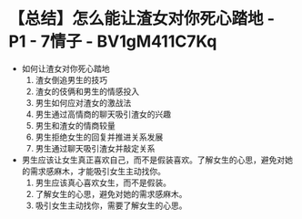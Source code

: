 # 【总结】怎么能让渣女对你死心踏地 - P1 - 7情子 - BV1gM411C7Kq

-   如何让渣女对你死心踏地
    1.  渣女倒追男生的技巧
    2.  渣女的伎俩和男生的情感投入
    3.  男生如何应对渣女的激战法
    4.  男生通过高情商的聊天吸引渣女的兴趣
    5.  男生和渣女的情商较量
    6.  男生拒绝女生的回复并推进关系发展
    7.  男生通过聊天吸引渣女并敲定关系
-   男生应该让女生真正喜欢自己，而不是假装喜欢。了解女生的心思，避免对她的需求感麻木，才能吸引女生主动找你。
    1.  男生应该真心喜欢女生，而不是假装。
    2.  了解女生的心思，避免对她的需求感麻木。
    3.  吸引女生主动找你，需要了解女生的心思。